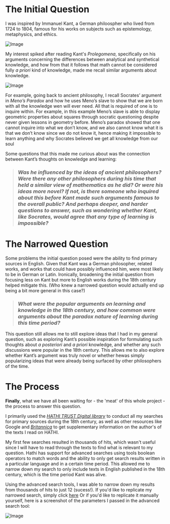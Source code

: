 # The Initial Question
I was inspired by Immanuel Kant, a German philoospher who lived from 1724 to 1804, famous for his works on subjects such
as epistemology, metaphysics, and ethics. 

![Image](https://www.learnliberty.org/wp-content/uploads/2017/02/LL-Blog_Sorens_Kantian-Liberalism_1200-1024x576.jpg)

My interest spiked after reading Kant's _Prolegomena_, specifically on his arguments concerning the differences between analytical and synthetical knowledge, and how from that it follows that math cannot be considered fully _a priori_ kind of knowledge, made me recall similar arguments about knowledge. 

![Image](https://images-na.ssl-images-amazon.com/images/I/41zZLEx4g+L._SX320_BO1,204,203,200_.jpg)

For example, going back to ancient philosophy, I recall Socrates’ argument in _Meno’s Paradox_ and how he uses Meno’s slave to show that we are born with all the knowledge wen will ever need. All that is required of one is to inquire within. For example, in this example Meno’s slave is able to display geometric properties about squares through socratic questioning despite never given lessons in geometry before. Meno’s paradox showed that one cannot inquire into what we don’t know, and we also cannot know what it is that we don’t know since we do not know it, hence making it impossible to learn anything and why Socrates believed we get all knowledge from our soul

Some questions that this made me curious about was the connection between Kant’s thoughts on knowledge and learning:

>### _Was he influenced by the ideas of ancient philosophers? Were there any other philosophers during his time that held a similar view of mathematics as he did? Or were his ideas more novel? If not, is there someone who inquired about this before Kant made such arguments famous to the overall public? And perhaps deeper, and harder questions to answer, such as wondering whether Kant, like Socrates, would agree that any type of learning is impossible?_

# The Narrowed Question
Some problems the initial question posed were the ability to find primary sources in English. Given that Kant was a German philosopher, related works, and works that could have possibly influenced him, were most likely to be in German or Latin. Ironically, broadening the initial question from focusing less on Kant but more to English works during the 18th century helped mitigate this. (Who knew a narrowed question would actually end up being a bit more general in this case?)

>### _What were the popular arguments on learning and knowledge in the 18th century, and how common were arguments about the paradox nature of learning during this time period?_

This question still allows me to still explore ideas that I had in my general question, such as exploring Kant’s possible inspiration for formulating such thoughts about _a posteriori_ and _a priori_ knowledge, and whether any such discussions were popular in the 18th century. This allows me to also explore whether Kant’s argument was truly novel or whether hewas simply popularizing ideas that were already being surfaced by other philosophers of the time.

# The Process
**Finally**, what we have all been waiting for - the 'meat' of this whole project - the process to answer this question. 

I primarily used the _[HATHI TRUST Digital library](https://www.hathitrust.org)_ to conduct all my searches for primary sources during the 18th century, as well as other resources like Google and _[Britannica](https://www.britannica.com)_ to get supplementary information on the author's of the texts I read on HATHI. 

My first few searches resulted in thousands of hits, which wasn't useful since I will have to read through the texts to find what is relevant to my question. Hathi has support for advanced searches using tools boolean operators to match words and the ability to only get search results written in a particular language and in a certain time period. This allowed me to narrow down my search to only include texts in English published in the 18th century, which is the time period Kant was alive. 

Using the advanced search tools, I was able to narrow down my results from thousands of hits to just 12 (sucess!). If you'd like to replicate my narrowed search, simply click [here](https://catalog.hathitrust.org/Search/Home?adv=1&lookfor%5B%5D=apriori&type%5B%5D=all&lookfor%5B%5D=knowledge&type%5B%5D=all&bool%5B%5D=OR&lookfor%5B%5D=learning&type%5B%5D=all&bool%5B%5D=AND&lookfor%5B%5D=paradox&type%5B%5D=all&bool%5B%5D=OR&yop=between&fqor-language%5B%5D=English&fqrange-start-publishDateTrie-1=1700&fqrange-end-publishDateTrie-1=1804) Or if you'd like to replicate it manually yourself, here is a screenshot of the parameters I passed in the advanced search tool:

![Image](/Users/gonzo/Documents/PH310/18th-Century-Theories-of-Knowledge/images/SearchParams.png)


